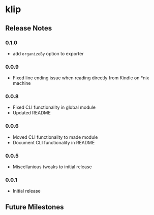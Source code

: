 klip
=====

Release Notes
-------------

### 0.1.0

 - add `organizeBy` option to exporter

### 0.0.9
 * Fixed line ending issue when reading directly from Kindle on *nix machine

### 0.0.8
 * Fixed CLI functionality in global module
 * Updated README

### 0.0.6

 * Moved CLI functionality to made module
 * Document CLI functionality in README

### 0.0.5

 * Miscellanious tweaks to initial release


### 0.0.1

 * Initial release

Future Milestones
-----------------




